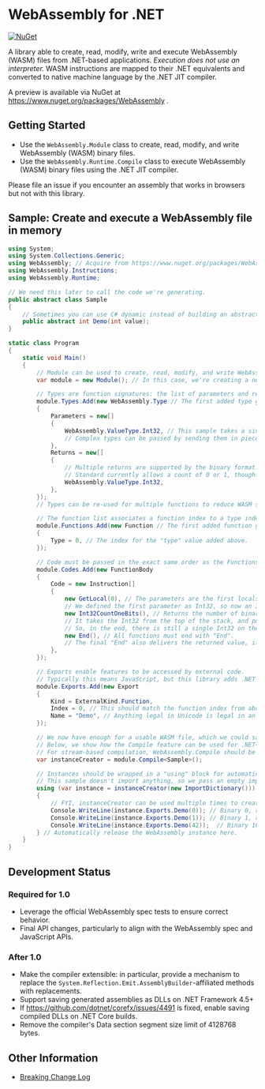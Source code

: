 ﻿# WebAssembly for .NET
[![NuGet](https://img.shields.io/nuget/v/WebAssembly.svg)](https://www.nuget.org/packages/WebAssembly)

A library able to create, read, modify, write and execute WebAssembly (WASM) files from .NET-based applications.
*Execution does not use an interpreter.*
WASM instructions are mapped to their .NET equivalents and converted to native machine language by the .NET JIT compiler.

A preview is available via NuGet at https://www.nuget.org/packages/WebAssembly .

## Getting Started

- Use the `WebAssembly.Module` class to create, read, modify, and write WebAssembly (WASM) binary files.
- Use the `WebAssembly.Runtime.Compile` class to execute WebAssembly (WASM) binary files using the .NET JIT compiler.

Please file an issue if you encounter an assembly that works in browsers but not with this library.

## Sample: Create and execute a WebAssembly file in memory

``` C#
using System;
using System.Collections.Generic;
using WebAssembly; // Acquire from https://www.nuget.org/packages/WebAssembly
using WebAssembly.Instructions;
using WebAssembly.Runtime;

// We need this later to call the code we're generating.
public abstract class Sample
{
    // Sometimes you can use C# dynamic instead of building an abstract class like this.
    public abstract int Demo(int value);
}

static class Program
{
    static void Main()
    {
        // Module can be used to create, read, modify, and write WebAssembly files.
        var module = new Module(); // In this case, we're creating a new one.

        // Types are function signatures: the list of parameters and returns.
        module.Types.Add(new WebAssembly.Type // The first added type gets index 0.
        {
            Parameters = new[]
            {
                WebAssembly.ValueType.Int32, // This sample takes a single Int32 as input.
				// Complex types can be passed by sending them in pieces.
			},
            Returns = new[]
            {
				// Multiple returns are supported by the binary format.
				// Standard currently allows a count of 0 or 1, though.
				WebAssembly.ValueType.Int32,
            },
        });
        // Types can be re-used for multiple functions to reduce WASM size.

        // The function list associates a function index to a type index.
        module.Functions.Add(new Function // The first added function gets index 0.
        {
            Type = 0, // The index for the "type" value added above.
        });

        // Code must be passed in the exact same order as the Functions above.
        module.Codes.Add(new FunctionBody
        {
            Code = new Instruction[]
            {
                new GetLocal(0), // The parameters are the first locals, in order.
				// We defined the first parameter as Int32, so now an Int32 is at the top of the stack.
				new Int32CountOneBits(), // Returns the number of binary bits set to 1.
				// It takes the Int32 from the top of the stack, and pushes the return value.
				// So, in the end, there is still a single Int32 on the stack, but it's now the result of Int32CountOneBits.
				new End(), // All functions must end with "End".
				// The final "End" also delivers the returned value, if the type says that a value is returned.
			},
        });

        // Exports enable features to be accessed by external code.
        // Typically this means JavaScript, but this library adds .NET execution capability, too.
        module.Exports.Add(new Export
        {
            Kind = ExternalKind.Function,
            Index = 0, // This should match the function index from above.
            Name = "Demo", // Anything legal in Unicode is legal in an export name.
        });

        // We now have enough for a usable WASM file, which we could save with module.WriteToBinary().
        // Below, we show how the Compile feature can be used for .NET-based execution.
        // For stream-based compilation, WebAssembly.Compile should be used.
        var instanceCreator = module.Compile<Sample>();

        // Instances should be wrapped in a "using" block for automatic disposal.
        // This sample doesn't import anything, so we pass an empty import dictionary.
        using (var instance = instanceCreator(new ImportDictionary()))
        {
            // FYI, instanceCreator can be used multiple times to create independent instances.
            Console.WriteLine(instance.Exports.Demo(0)); // Binary 0, result 0
            Console.WriteLine(instance.Exports.Demo(1)); // Binary 1, result 1,
            Console.WriteLine(instance.Exports.Demo(42));  // Binary 101010, result 3
        } // Automatically release the WebAssembly instance here.
    }
}
```

## Development Status

### Required for 1.0

- Leverage the official WebAssembly spec tests to ensure correct behavior.
- Final API changes, particularly to align with the WebAssembly spec and JavaScript APIs.

### After 1.0

- Make the compiler extensible: in particular, provide a mechanism to replace the `System.Reflection.Emit.AssemblyBuilder`-affiliated methods with replacements.
- Support saving generated assemblies as DLLs on .NET Framework 4.5+
- If https://github.com/dotnet/corefx/issues/4491 is fixed, enable saving compiled DLLs on .NET Core builds.
- Remove the compiler's Data section segment size limit of 4128768 bytes.

## Other Information

* [Breaking Change Log](docs/BreakingChanges.md)
